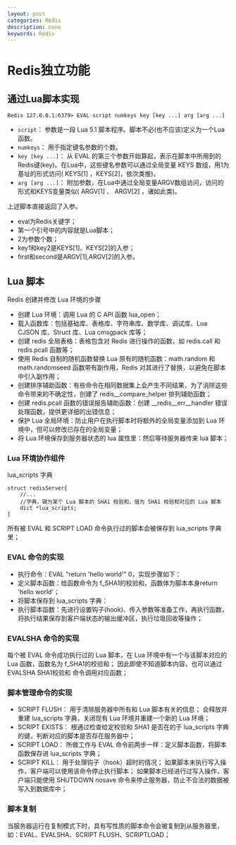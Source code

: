 ```yaml
---
layout: post
categories: Redis
description: none
keywords: Redis
---
```

# Redis独立功能


## 通过Lua脚本实现
```
Redis 127.0.0.1:6379> EVAL script numkeys key [key ...] arg [arg ...]
```
- `script`： 参数是一段 Lua 5.1 脚本程序。脚本不必(也不应该)定义为一个Lua函数。
- `numkeys`： 用于指定键名参数的个数。
- `key [key ...]`： 从 EVAL 的第三个参数开始算起，表示在脚本中所用到的Redis键(key)。在Lua中，这些键名参数可以通过全局变量 KEYS 数组，用1为基址的形式访问( KEYS[1] ，KEYS[2]，依次类推)。
- `arg [arg ...]`： 附加参数，在Lua中通过全局变量ARGV数组访问，访问的形式和KEYS变量类似( ARGV[1] 、 ARGV[2] ，诸如此类)。

上述脚本直接返回了入参。
- eval为Redis关键字；
- 第一个引号中的内容就是Lua脚本；
- 2为参数个数；
- key1和key2是KEYS[1]、KEYS[2]的入参；
- first和second是ARGV[1],ARGV[2]的入参。

## Lua 脚本
Redis 创建并修改 Lua 环境的步骤
- 创建 Lua 环境：调用 Lua 的 C API 函数 lua_open；
- 载入函数库：包括基础库、表格库、字符串库、数学库、调试库、Lua CJSON 库、Struct 库、Lua cmsgpack 库等；
- 创建 redis 全局表格：表格包含对 Redis 进行操作的函数，如 redis.call 和 redis.pcall 函数等；
- 使用 Redis 自制的随机函数替换 Lua 原有的随机函数：math.random 和 math.randomseed 函数带有副作用，Redis 对其进行了替换，以避免在脚本中引入副作用；
- 创建排序辅助函数：有些命令在相同数据集上会产生不同结果，为了消除这些命令带来的不确定性，创建了 redis__compare_helper 排列辅助函数；
- 创建 redis.pcall 函数的错误报告辅助函数：创建 __redis__err__handler 错误处理函数，提供更详细的出错信息；
- 保护 Lua 全局环境：防止用户在执行脚本时将额外的全局变量添加到 Lua 环境中，但可以修改已存在的全局变量；
- 将 Lua 环境保存到服务器状态的 lua 属性里：然后等待服务器传来 lua 脚本；

### Lua 环境协作组件
lua_scripts 字典
```
struct redisServer{
    //...
    //字典，键为某个 Lua 脚本的 SHA1 校验和，值为 SHA1 校验和对应的 Lua 脚本                                                                                                                                                                                                                                                                    
    dict *lua_scripts;
}
```
所有被 EVAL 和 SCRIPT LOAD 命令执行过的脚本会被保存到 lua_scripts 字典里；

### EVAL 命令的实现
- 执行命令：EVAL "return 'hello world'" 0，实现步骤如下：
- 定义脚本函数：给函数命令为 f_SHA1的校验和，函数体为脚本本身return 'hello world'；
- 将脚本保存到 lua_scripts 字典：
- 执行脚本函数：先进行设置钩子(hook)、传入参数等准备工作，再执行函数，将执行结果保存到客户端状态的输出缓冲区，执行垃圾回收等操作；

### EVALSHA 命令的实现
每个被 EVAL 命令成功执行过的 Lua 脚本，在 Lua 环境中有一个与该脚本对应的 Lua 函数，函数名为 f_SHA1的校验和；
因此即使不知道脚本内容，也可以通过 EVALSHA SHA1校验和 命令调用对应函数；

### 脚本管理命令的实现
- SCRIPT FLUSH：
用于清除服务器中所有和 Lua 脚本有关的信息；
会释放并重建 lua_scripts 字典，关闭现有 Lua 环境并重建一个新的 Lua 环境；
- SCRIPT EXISTS：
根通过检查给定校验和 SHA1 是否在的于 lua_scripts 字典的键，判断对应的脚本是否存在服务器中；
- SCRIPT LOAD：
所做工作与 EVAL 命令前两步一样：定义脚本函数，将脚本函数保存进 lua_scripts 字典；
- SCRIPT KILL：
用于处理钩子（hook）超时的情况；
如果脚本未执行写入操作，客户端可以使用该命令停止执行脚本；
如果脚本已经进行过写入操作，客户端只能使用 SHUTDOWN nosave 命令来停止服务器，防止不合法的数据被写入到数据库中；

### 脚本复制
当服务器运行在复制模式下时，具有写性质的脚本命令会被复制到从服务器里，如：EVAL、EVALSHA、SCRIPT FLUSH、SCRIPTLOAD；